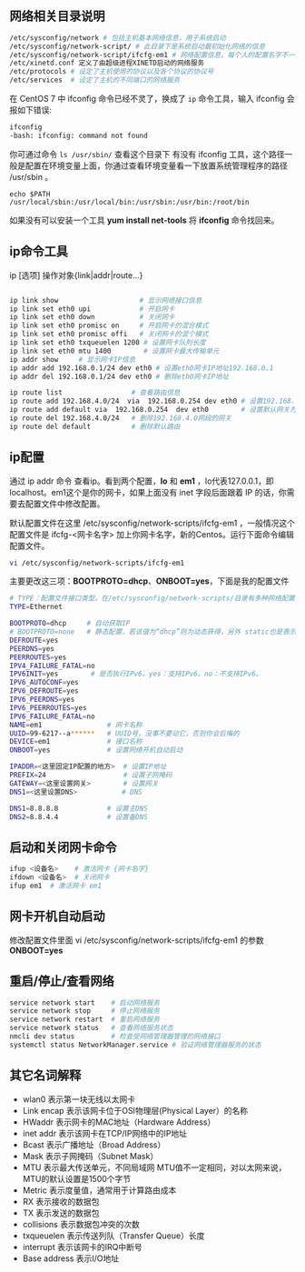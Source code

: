 ## 网络相关目录说明

```bash
/etc/sysconfig/network # 包括主机基本网络信息，用于系统启动
/etc/sysconfig/network-script/ # 此目录下是系统启动最初始化网络的信息
/etc/sysconfig/network-script/ifcfg-em1 # 网络配置信息，每个人的配置名字不一样通过命令查看
/etc/xinetd.conf 定义了由超级进程XINETD启动的网络服务
/etc/protocols # 设定了主机使用的协议以及各个协议的协议号
/etc/services  # 设定了主机的不同端口的网络服务
```

在 CentOS 7 中 ifconfig 命令已经不灵了，换成了 `ip` 命令工具，输入 ifconfig 会报如下错误:

```bash
ifconfig
-bash: ifconfig: command not found
```

你可通过命令 `ls /usr/sbin/` 查看这个目录下 有没有 ifconfig 工具，这个路径一般是配置在环境变量上面，你通过查看环境变量看一下放置系统管理程序的路径 /usr/sbin 。

```
echo $PATH
/usr/local/sbin:/usr/local/bin:/usr/sbin:/usr/bin:/root/bin
```

如果没有可以安装一个工具 **yum install net-tools** 将 **ifconfig** 命令找回来。

## ip命令工具

ip  [选项]  操作对象{link|addr|route...}

```bash

ip link show                    # 显示网络接口信息
ip link set eth0 upi            # 开启网卡
ip link set eth0 down           # 关闭网卡
ip link set eth0 promisc on     # 开启网卡的混合模式
ip link set eth0 promisc offi   # 关闭网卡的混个模式
ip link set eth0 txqueuelen 1200 # 设置网卡队列长度
ip link set eth0 mtu 1400        # 设置网卡最大传输单元
ip addr show     # 显示网卡IP信息
ip addr add 192.168.0.1/24 dev eth0 # 设置eth0网卡IP地址192.168.0.1
ip addr del 192.168.0.1/24 dev eth0 # 删除eth0网卡IP地址

ip route list                 # 查看路由信息
ip route add 192.168.4.0/24  via  192.168.0.254 dev eth0 # 设置192.168.4.0网段的网关为192.168.0.254,数据走eth0接口
ip route add default via  192.168.0.254  dev eth0        # 设置默认网关为192.168.0.254
ip route del 192.168.4.0/24   # 删除192.168.4.0网段的网关
ip route del default          # 删除默认路由
```

## ip配置

通过 ip addr 命令 查看ip。看到两个配置，**lo** 和 **em1** ，lo代表127.0.0.1，即localhost。em1这个是你的网卡，如果上面没有 inet 字段后面跟着 IP 的话，你需要去配置文件中修改配置。

默认配置文件在这里 /etc/sysconfig/network-scripts/ifcfg-em1 ，一般情况这个配置文件是 ifcfg-<网卡名字> 加上你网卡名字，新的Centos。运行下面命令编辑配置文件。

```bash
vi /etc/sysconfig/network-scripts/ifcfg-em1 
```

主要更改这三项：**BOOTPROTO=dhcp**、**ONBOOT=yes**，下面是我的配置文件

```bash
# TYPE：配置文件接口类型。在/etc/sysconfig/network-scripts/目录有多种网络配置文件，有Ethernet 、IPsec等类型，网络接口类型为Ethernet。
TYPE=Ethernet    

BOOTPROTO=dhcp     # 自动获取IP
# BOOTPROTO=none   # 静态配置，若该值为“dhcp”则为动态获得，另外 static也是表示静态ip地址
DEFROUTE=yes
PEERDNS=yes
PEERROUTES=yes
IPV4_FAILURE_FATAL=no
IPV6INIT=yes        # 是否执行IPv6。yes：支持IPv6。no：不支持IPv6。
IPV6_AUTOCONF=yes
IPV6_DEFROUTE=yes
IPV6_PEERDNS=yes
IPV6_PEERROUTES=yes
IPV6_FAILURE_FATAL=no
NAME=em1                # 网卡名称
UUID=99-6217--a******   # UUID号，没事不要动它，否则你会后悔的
DEVICE=em1              # 接口名称
ONBOOT=yes              # 设置网络开机自动启动

IPADDR=<这里固定IP配置的地方>  # 设置IP地址
PREFIX=24                   # 设置子网掩码
GATEWAY=<这里设置网关>        # 设置网关
DNS1=<这里设置DNS>           # DNS

DNS1=8.8.8.8            # 设置主DNS
DNS2=8.8.4.4            # 设置备DNS
```

## 启动和关闭网卡命令

```bash
ifup <设备名>    # 激活网卡 {网卡名字}
ifdown <设备名>  # 关闭网卡
ifup em1  # 激活网卡 em1
```

## 网卡开机自动启动

修改配置文件里面 vi /etc/sysconfig/network-scripts/ifcfg-em1 的参数 **ONBOOT=yes**

## 重启/停止/查看网络

```bash
service network start    # 启动网络服务
service network stop     # 停止网络服务
service network restart  # 重启网络服务
service network status   # 查看网络服务状态
nmcli dev status         # 检查受网络管理器管理的网络接口
systemctl status NetworkManager.service # 验证网络管理器服务的状态
```

## 其它名词解释

- wlan0 表示第一块无线以太网卡
- Link encap 表示该网卡位于OSI物理层(Physical Layer）的名称
- HWaddr 表示网卡的MAC地址（Hardware Address）
- inet addr 表示该网卡在TCP/IP网络中的IP地址
- Bcast 表示广播地址（Broad Address）
- Mask 表示子网掩码（Subnet Mask）
- MTU 表示最大传送单元，不同局域网 MTU值不一定相同，对以太网来说，MTU的默认设置是1500个字节
- Metric 表示度量值，通常用于计算路由成本
- RX 表示接收的数据包
- TX 表示发送的数据包
- collisions 表示数据包冲突的次数
- txqueuelen 表示传送列队（Transfer Queue）长度
- interrupt 表示该网卡的IRQ中断号
- Base address 表示I/O地址